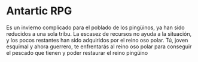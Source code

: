 # Antartic RPG 
Es un invierno complicado para el poblado de los pingüinos, ya han sido reducidos a una sola tribu. La escasez de recursos no ayuda a la situación, y los pocos restantes han sido adquiridos por el reino oso polar. Tú, joven esquimal y ahora guerrero, te enfrentarás al reino oso polar para conseguir el pescado que tienen y poder restaurar el reino pingüino
